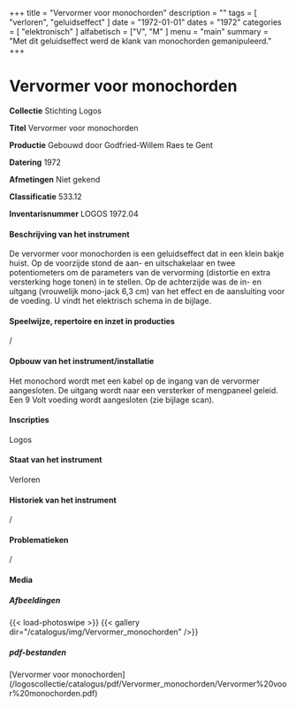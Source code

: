 ﻿+++
title = "Vervormer voor monochorden"
description = ""
tags = [
    "verloren",
"geluidseffect"
]
date = "1972-01-01"
dates = "1972"
categories = [ "elektronisch"
]
alfabetisch = ["V", "M"
]
menu = "main"
summary = "Met dit geluidseffect werd de klank van monochorden gemanipuleerd."
+++

# Vervormer voor monochorden

**Collectie**
Stichting Logos

**Titel**
Vervormer voor monochorden

**Productie**
Gebouwd door Godfried-Willem Raes te Gent

**Datering**
1972

**Afmetingen**
Niet gekend

**Classificatie**
533.12

**Inventarisnummer**
LOGOS 1972.04

#### Beschrijving van het instrument
De vervormer voor monochorden is een geluidseffect dat in een klein bakje huist. Op de voorzijde stond de aan- en uitschakelaar en twee potentiometers om de parameters van de vervorming (distortie en extra versterking hoge tonen) in te stellen. Op de achterzijde was de in- en uitgang (vrouwelijk mono-jack 6,3 cm) van het effect en de aansluiting voor de voeding. U vindt het elektrisch schema in de bijlage.

#### Speelwijze, repertoire en inzet in producties
/

#### Opbouw van het instrument/installatie
Het monochord wordt met een kabel op de ingang van de vervormer aangesloten. De uitgang wordt naar een versterker of mengpaneel geleid. Een 9 Volt voeding wordt aangesloten (zie bijlage scan).

#### Inscripties
Logos

#### Staat van het instrument
Verloren

#### Historiek van het instrument
/

#### Problematieken
/

#### Media
##### Afbeeldingen
{{< load-photoswipe >}}
{{< gallery dir="/catalogus/img/Vervormer_monochorden" />}}

##### pdf-bestanden
[Vervormer voor monochorden] (/logoscollectie/catalogus/pdf/Vervormer_monochorden/Vervormer%20voor%20monochorden.pdf)

